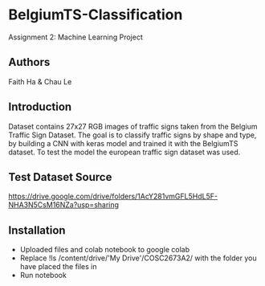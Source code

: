 # BelgiumTS-Classification
Assignment 2: Machine Learning Project

## Authors
Faith Ha & Chau Le

## Introduction
Dataset contains 27x27 RGB images of traffic signs taken from the Belgium Traffic Sign Dataset. The goal is to classify traffic signs by shape and type, by building a CNN with keras model and trained it with the BelgiumTS dataset. To test the model the european traffic sign dataset was used.

## Test Dataset Source
https://drive.google.com/drive/folders/1AcY281vmGFL5HdL5F-NHA3N5CsM16NZa?usp=sharing

## Installation
* Uploaded files and colab notebook to google colab
* Replace !ls /content/drive/'My Drive'/COSC2673A2/ with the folder you have placed the files in
* Run notebook
